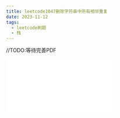 ```yaml
---
title: leetcode1047删除字符串中所有相邻重复
date: 2023-11-12
tags:
  - leetcode刷题
  - 栈
---
```


//TODO:等待完善PDF

![](/images/posts/leetcode1047删除字符串中所有相邻重复项_231112_113531.pdf)